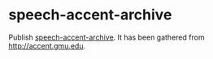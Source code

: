 # speech-accent-archive

Publish [speech-accent-archive](https://www.kaggle.com/rtatman/speech-accent-archive).
It has been gathered from http://accent.gmu.edu.
